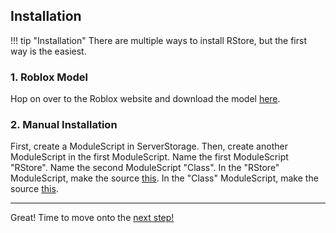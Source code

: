 ## Installation

!!! tip "Installation"
    There are multiple ways to install RStore, but the first way is the easiest.

### 1. Roblox Model

Hop on over to the Roblox website and download the model [here](https://www.roblox.com/library/6604172458/RStore).

### 2. Manual Installation

First, create a ModuleScript in ServerStorage. Then, create another ModuleScript in the first ModuleScript. Name the first ModuleScript "RStore". Name the second ModuleScript "Class". In the "RStore" ModuleScript, make the source [this](https://github.com/R0bl0x10501050/RStoreModule/blob/main/RStore/main.lua). In the "Class" ModuleScript, make the source [this](https://github.com/R0bl0x10501050/RStoreModule/blob/main/RStore/Class.lua).

___
Great! Time to move onto the [next step!](https://r0bl0x10501050.github.io/RStoreModule/guide/basic_usage.md)
